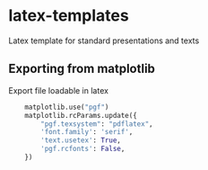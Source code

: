 # latex-templates
Latex template for standard presentations and texts

## Exporting from matplotlib

Export file loadable in latex
```python
    matplotlib.use("pgf")
    matplotlib.rcParams.update({
        "pgf.texsystem": "pdflatex",
        'font.family': 'serif',
        'text.usetex': True,
        'pgf.rcfonts': False,
    })
```
